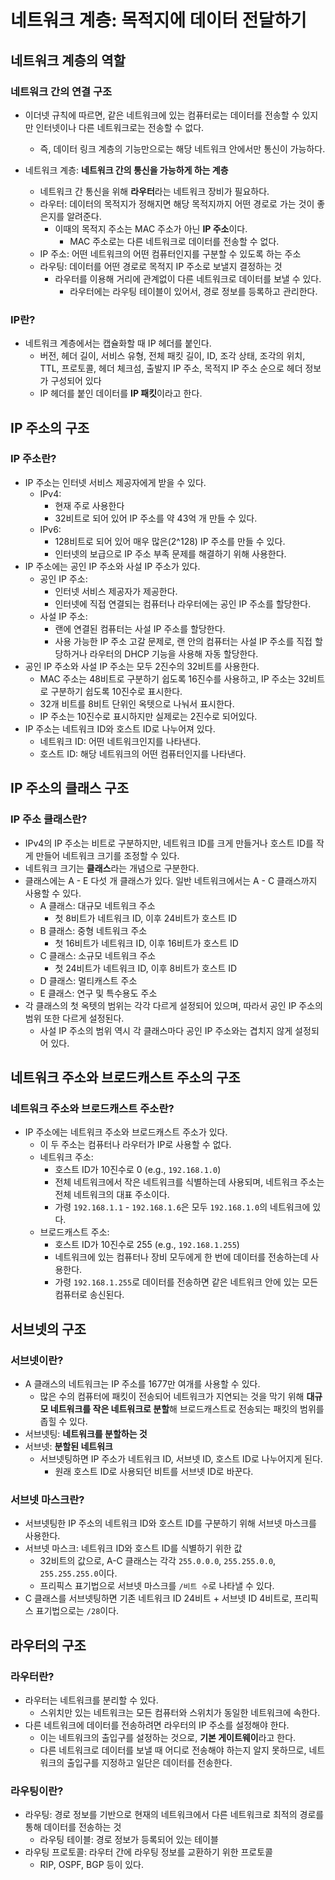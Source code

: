 # 네트워크 계층: 목적지에 데이터 전달하기

## 네트워크 계층의 역할

### 네트워크 간의 연결 구조

- 이더넷 규칙에 따르면, 같은 네트워크에 있는 컴퓨터로는 데이터를 전송할 수 있지만 인터넷이나 다른 네트워크로는 전송할 수 없다.

  - 즉, 데이터 링크 계층의 기능만으로는 해당 네트워크 안에서만 통신이 가능하다.

- 네트워크 계층: **네트워크 간의 통신을 가능하게 하는 계층**
  - 네트워크 간 통신을 위해 **라우터**라는 네트워크 장비가 필요하다.
  - 라우터: 데이터의 목적지가 정해지면 해당 목적지까지 어떤 경로로 가는 것이 좋은지를 알려준다.
    - 이때의 목적지 주소는 MAC 주소가 아닌 **IP 주소**이다.
      - MAC 주소로는 다른 네트워크로 데이터를 전송할 수 없다.
  - IP 주소: 어떤 네트워크의 어떤 컴퓨터인지를 구분할 수 있도록 하는 주소
  - 라우팅: 데이터를 어떤 경로로 목적지 IP 주소로 보낼지 결정하는 것
    - 라우터를 이용해 거리에 관계없이 다른 네트워크로 데이터를 보낼 수 있다.
      - 라우터에는 라우팅 테이블이 있어서, 경로 정보를 등록하고 관리한다.

### IP란?

- 네트워크 계층에서는 캡슐화할 때 IP 헤더를 붙인다.
  - 버전, 헤더 길이, 서비스 유형, 전체 패킷 길이, ID, 조각 상태, 조각의 위치, TTL, 프로토콜, 헤더 체크섬, 출발지 IP 주소, 목적지 IP 주소 순으로 헤더 정보가 구성되어 있다
  - IP 헤더를 붙인 데이터를 **IP 패킷**이라고 한다.

## IP 주소의 구조

### IP 주소란?

- IP 주소는 인터넷 서비스 제공자에게 받을 수 있다.
  - IPv4:
    - 현재 주로 사용한다
    - 32비트로 되어 있어 IP 주소를 약 43억 개 만들 수 있다.
  - IPv6:
    - 128비트로 되어 있어 매우 많은(2^128) IP 주소를 만들 수 있다.
    - 인터넷의 보급으로 IP 주소 부족 문제를 해결하기 위해 사용한다.
- IP 주소에는 공인 IP 주소와 사설 IP 주소가 있다.
  - 공인 IP 주소:
    - 인터넷 서비스 제공자가 제공한다.
    - 인터넷에 직접 연결되는 컴퓨터나 라우터에는 공인 IP 주소를 할당한다.
  - 사설 IP 주소:
    - 랜에 연결된 컴퓨터는 사설 IP 주소를 할당한다.
    - 사용 가능한 IP 주소 고갈 문제로, 랜 안의 컴퓨터는 사설 IP 주소를 직접 할당하거나 라우터의 DHCP 기능을 사용해 자동 할당한다.
- 공인 IP 주소와 사설 IP 주소는 모두 2진수의 32비트를 사용한다.
  - MAC 주소는 48비트로 구분하기 쉽도록 16진수를 사용하고, IP 주소는 32비트로 구분하기 쉽도록 10진수로 표시한다.
  - 32개 비트를 8비트 단위인 옥텟으로 나눠서 표시한다.
  - IP 주소는 10진수로 표시하지만 실제로는 2진수로 되어있다.
- IP 주소는 네트워크 ID와 호스트 ID로 나누어져 있다.
  - 네트워크 ID: 어떤 네트워크인지를 나타낸다.
  - 호스트 ID: 해당 네트워크의 어떤 컴퓨터인지를 나타낸다.

## IP 주소의 클래스 구조

### IP 주소 클래스란?

- IPv4의 IP 주소는 비트로 구분하지만, 네트워크 ID를 크게 만들거나 호스트 ID를 작게 만들어 네트워크 크기를 조정할 수 있다.
- 네트워크 크기는 **클래스**라는 개념으로 구분한다.
- 클래스에는 A - E 다섯 개 클래스가 있다. 일반 네트워크에서는 A - C 클래스까지 사용할 수 있다.
  - A 클래스: 대규모 네트워크 주소
    - 첫 8비트가 네트워크 ID, 이후 24비트가 호스트 ID
  - B 클래스: 중형 네트워크 주소
    - 첫 16비트가 네트워크 ID, 이후 16비트가 호스트 ID
  - C 클래스: 소규모 네트워크 주소
    - 첫 24비트가 네트워크 ID, 이후 8비트가 호스트 ID
  - D 클래스: 멀티캐스트 주소
  - E 클래스: 연구 및 특수용도 주소
- 각 클래스의 첫 옥텟의 범위는 각각 다르게 설정되어 있으며, 따라서 공인 IP 주소의 범위 또한 다르게 설정된다.
  - 사설 IP 주소의 범위 역시 각 클래스마다 공인 IP 주소와는 겹치지 않게 설정되어 있다.

## 네트워크 주소와 브로드캐스트 주소의 구조

### 네트워크 주소와 브로드캐스트 주소란?

- IP 주소에는 네트워크 주소와 브로드캐스트 주소가 있다.
  - 이 두 주소는 컴퓨터나 라우터가 IP로 사용할 수 없다.
  - 네트워크 주소:
    - 호스트 ID가 10진수로 0 (e.g., `192.168.1.0`)
    - 전체 네트워크에서 작은 네트워크를 식별하는데 사용되며, 네트워크 주소는 전체 네트워크의 대표 주소이다.
    - 가령 `192.168.1.1` - `192.168.1.6`은 모두 `192.168.1.0`의 네트워크에 있다.
  - 브로드캐스트 주소:
    - 호스트 ID가 10진수로 255 (e.g., `192.168.1.255`)
    - 네트워크에 있는 컴퓨터나 장비 모두에게 한 번에 데이터를 전송하는데 사용한다.
    - 가령 `192.168.1.255`로 데이터를 전송하면 같은 네트워크 안에 있는 모든 컴퓨터로 송신된다.

## 서브넷의 구조

### 서브넷이란?

- A 클래스의 네트워크는 IP 주소를 1677만 여개를 사용할 수 있다.
  - 많은 수의 컴퓨터에 패킷이 전송되어 네트워크가 지연되는 것을 막기 위해 **대규모 네트워크를 작은 네트워크로 분할**해 브로드캐스트로 전송되는 패킷의 범위를 좁힐 수 있다.
- 서브넷팅: **네트워크를 분할하는 것**
- 서브넷: **분할된 네트워크**
  - 서브넷팅하면 IP 주소가 네트워크 ID, 서브넷 ID, 호스트 ID로 나누어지게 된다.
    - 원래 호스트 ID로 사용되던 비트를 서브넷 ID로 바꾼다.

### 서브넷 마스크란?

- 서브넷팅한 IP 주소의 네트워크 ID와 호스트 ID를 구분하기 위해 서브넷 마스크를 사용한다.
- 서브넷 마스크: 네트워크 ID와 호스트 ID를 식별하기 위한 값
  - 32비트의 값으로, A-C 클래스는 각각 `255.0.0.0`, `255.255.0.0`, `255.255.255.0`이다.
  - 프리픽스 표기법으로 서브넷 마스크를 `/비트 수`로 나타낼 수 있다.
- C 클래스를 서브넷팅하면 기존 네트워크 ID 24비트 + 서브넷 ID 4비트로, 프리픽스 표기법으로는 `/28`이다.

## 라우터의 구조

### 라우터란?

- 라우터는 네트워크를 분리할 수 있다.
  - 스위치만 있는 네트워크는 모든 컴퓨터와 스위치가 동일한 네트워크에 속한다.
- 다른 네트워크에 데이터를 전송하려면 라우터의 IP 주소를 설정해야 한다.
  - 이는 네트워크의 출입구를 설정하는 것으로, **기본 게이트웨이**라고 한다.
  - 다른 네트워크로 데이터를 보낼 때 어디로 전송해야 하는지 알지 못하므로, 네트워크의 출입구를 지정하고 일단은 데이터를 전송한다.

### 라우팅이란?

- 라우팅: 경로 정보를 기반으로 현재의 네트워크에서 다른 네트워크로 최적의 경로를 통해 데이터를 전송하는 것
  - 라우팅 테이블: 경로 정보가 등록되어 있는 테이블
- 라우팅 프로토콜: 라우터 간에 라우팅 정보를 교환하기 위한 프로토콜
  - RIP, OSPF, BGP 등이 있다.
